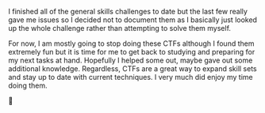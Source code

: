 I finished all of the general skills challenges to date but the last few really gave me issues so I decided not to document them as I basically just looked up the whole challenge rather than attempting to solve them myself. 

For now, I am mostly going to stop doing these CTFs although I found them extremely fun but it is time for me to get back to studying and preparing for my next tasks at hand. Hopefully I helped some out, maybe gave out some additional knowledge. Regardless, CTFs are a great way 
to expand skill sets and stay up to date with current techniques. I very much did enjoy my time doing them. 

👋
